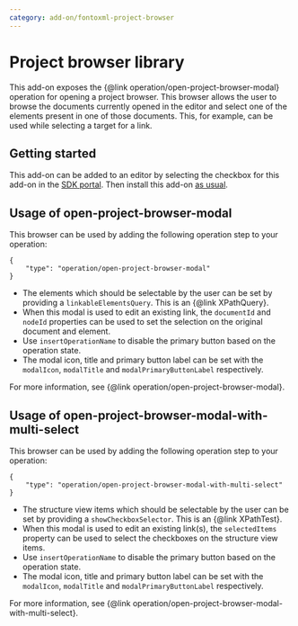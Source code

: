 ```yaml
---
category: add-on/fontoxml-project-browser
---
```


# Project browser library

This add-on exposes the {@link operation/open-project-browser-modal} operation for opening a project browser. This browser allows the user to browse the documents currently opened in the editor and select one of the elements present in one of those documents. This, for example, can be used while selecting a target for a link.

## Getting started

This add-on can be added to an editor by selecting the checkbox for this add-on in the [SDK portal](http://sdk.fontoxml.com/). Then install this add-on [as usual](https://developers.fontoxml.com/install-add-on).

## Usage of open-project-browser-modal

This browser can be used by adding the following operation step to your operation:

```
{
    "type": "operation/open-project-browser-modal"
}
```

* The elements which should be selectable by the user can be set by providing a `linkableElementsQuery`. This is an {@link XPathQuery}.
* When this modal is used to edit an existing link, the `documentId` and `nodeId` properties can be used to set the selection on the original document and element.
* Use `insertOperationName` to disable the primary button based on the operation state.
* The modal icon, title and primary button label can be set with the `modalIcon`, `modalTitle` and `modalPrimaryButtonLabel` respectively.

For more information, see {@link operation/open-project-browser-modal}.

## Usage of open-project-browser-modal-with-multi-select

This browser can be used by adding the following operation step to your operation:

```
{
    "type": "operation/open-project-browser-modal-with-multi-select"
}
```

* The structure view items which should be selectable by the user can be set by providing a `showCheckboxSelector`. This is an {@link XPathTest}.
* When this modal is used to edit an existing link(s), the `selectedItems` property can be used to select the checkboxes on the structure view items.
* Use `insertOperationName` to disable the primary button based on the operation state.
* The modal icon, title and primary button label can be set with the `modalIcon`, `modalTitle` and `modalPrimaryButtonLabel` respectively.

For more information, see {@link operation/open-project-browser-modal-with-multi-select}.

